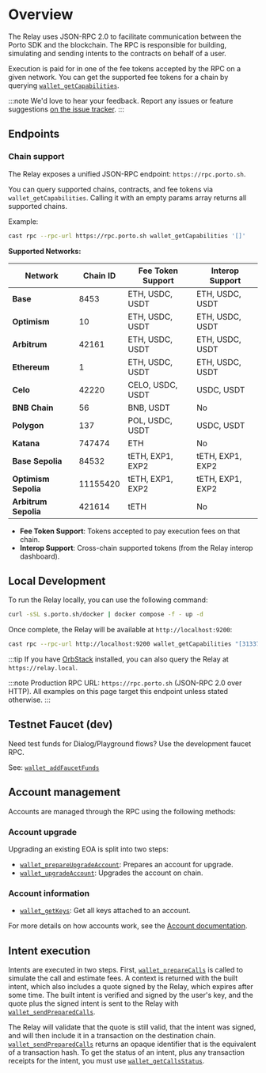 # Overview

The Relay uses JSON-RPC 2.0 to facilitate communication between the Porto SDK and the blockchain. The RPC is responsible for building, simulating and sending intents to the contracts on behalf of a user.

Execution is paid for in one of the fee tokens accepted by the RPC on a given network. You can get the supported fee tokens for a chain by querying [`wallet_getCapabilities`].

:::note
We'd love to hear your feedback. Report any issues or feature suggestions [on the issue tracker](https://github.com/ithacaxyz/relay-issues).
:::

## Endpoints

### Chain support

The Relay exposes a unified JSON-RPC endpoint: `https://rpc.porto.sh`.

You can query supported chains, contracts, and fee tokens via `wallet_getCapabilities`. Calling it with an empty params array returns all supported chains.

Example:

```sh
cast rpc --rpc-url https://rpc.porto.sh wallet_getCapabilities '[]'
```

**Supported Networks:**

| Network | Chain ID | Fee Token Support | Interop Support |
|---------|----------|-------------------|-----------------|
| **Base** | 8453 | ETH, USDC, USDT | ETH, USDC, USDT |
| **Optimism** | 10 | ETH, USDC, USDT | ETH, USDC, USDT |
| **Arbitrum** | 42161 | ETH, USDC, USDT | ETH, USDC, USDT |
| **Ethereum** | 1 | ETH, USDC, USDT | ETH, USDC, USDT |
| **Celo** | 42220 | CELO, USDC, USDT | USDC, USDT |
| **BNB Chain** | 56 | BNB, USDT | No |
| **Polygon** | 137 | POL, USDC, USDT | USDC, USDT |
| **Katana** | 747474 | ETH | No |
| **Base Sepolia** | 84532 | tETH, EXP1, EXP2 | tETH, EXP1, EXP2 |
| **Optimism Sepolia** | 11155420 | tETH, EXP1, EXP2 | tETH, EXP1, EXP2 |
| **Arbitrum Sepolia** | 421614 | tETH | No |

- **Fee Token Support**: Tokens accepted to pay execution fees on that chain.
- **Interop Support**: Cross-chain supported tokens (from the Relay interop dashboard).

## Local Development

To run the Relay locally, you can use the following command:

```sh
curl -sSL s.porto.sh/docker | docker compose -f - up -d
```

Once complete, the Relay will be available at `http://localhost:9200`:

```sh
cast rpc --rpc-url http://localhost:9200 wallet_getCapabilities "[31337]"
```

:::tip
If you have [OrbStack](https://orbstack.dev/) installed, you can also query the Relay at `https://relay.local`.

:::note
Production RPC URL: `https://rpc.porto.sh` (JSON-RPC 2.0 over HTTP). All examples on this page target this endpoint unless stated otherwise.
:::

## Testnet Faucet (dev)

Need test funds for Dialog/Playground flows? Use the development faucet RPC.

See: [`wallet_addFaucetFunds`](/relay/wallet_addFaucetFunds)

## Account management

Accounts are managed through the RPC using the following methods:

### Account upgrade

Upgrading an existing EOA is split into two steps:

- [`wallet_prepareUpgradeAccount`]: Prepares an account for upgrade.
- [`wallet_upgradeAccount`]: Upgrades the account on chain.

### Account information

- [`wallet_getKeys`]: Get all keys attached to an account.

For more details on how accounts work, see the [Account documentation](#TODO).

## Intent execution

Intents are executed in two steps. First, [`wallet_prepareCalls`] is called to simulate the call and estimate fees. A context is returned with the built intent, which also includes a quote signed by the Relay, which expires after some time. The built intent is verified and signed by the user's key, and the quote plus the signed intent is sent to the Relay with [`wallet_sendPreparedCalls`].

The Relay will validate that the quote is still valid, that the intent was signed, and will then include it in a transaction on the destination chain. [`wallet_sendPreparedCalls`] returns an opaque identifier that is the equivalent of a transaction hash. To get the status of an intent, plus any transaction receipts for the intent, you must use [`wallet_getCallsStatus`].

[`wallet_getCapabilities`]: /relay/wallet_getCapabilities
[`wallet_prepareUpgradeAccount`]: /relay/wallet_prepareUpgradeAccount
[`wallet_upgradeAccount`]: /relay/wallet_upgradeAccount
[`wallet_getKeys`]: /relay/wallet_getKeys
[`wallet_prepareCalls`]: /relay/wallet_prepareCalls
[`wallet_sendPreparedCalls`]: /relay/wallet_sendPreparedCalls
[`wallet_getCallsStatus`]: /relay/wallet_getCallsStatus
